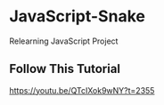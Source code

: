 # JavaScript-Snake
Relearning JavaScript Project

## Follow This Tutorial
https://youtu.be/QTcIXok9wNY?t=2355